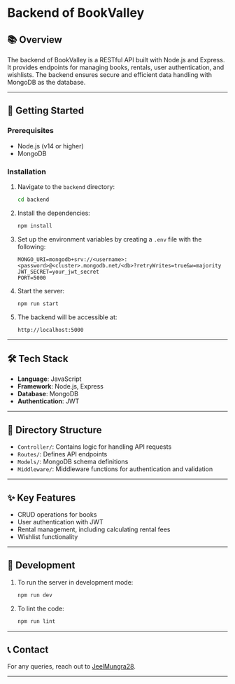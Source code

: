 # Backend of BookValley

## 📚 Overview

The backend of BookValley is a RESTful API built with Node.js and Express. It provides endpoints for managing books, rentals, user authentication, and wishlists. The backend ensures secure and efficient data handling with MongoDB as the database.

---

## 🚀 Getting Started

### Prerequisites

- Node.js (v14 or higher)
- MongoDB

### Installation

1. Navigate to the `backend` directory:
   ```bash
   cd backend
   ```

2. Install the dependencies:
   ```bash
   npm install
   ```

3. Set up the environment variables by creating a `.env` file with the following:
   ```
   MONGO_URI=mongodb+srv://<username>:<password>@<cluster>.mongodb.net/<db>?retryWrites=true&w=majority
   JWT_SECRET=your_jwt_secret
   PORT=5000
   ```

4. Start the server:
   ```bash
   npm run start
   ```

5. The backend will be accessible at:
   ```
   http://localhost:5000
   ```

---

## 🛠️ Tech Stack

- **Language**: JavaScript
- **Framework**: Node.js, Express
- **Database**: MongoDB
- **Authentication**: JWT

---

## 📂 Directory Structure

- `Controller/`: Contains logic for handling API requests
- `Routes/`: Defines API endpoints
- `Models/`: MongoDB schema definitions
- `Middleware/`: Middleware functions for authentication and validation

---

## ✨ Key Features

- CRUD operations for books
- User authentication with JWT
- Rental management, including calculating rental fees
- Wishlist functionality

---

## 🔧 Development

1. To run the server in development mode:
   ```bash
   npm run dev
   ```

2. To lint the code:
   ```bash
   npm run lint
   ```

---

## 📞 Contact

For any queries, reach out to [JeelMungra28](https://github.com/JeelMungra28).

---
